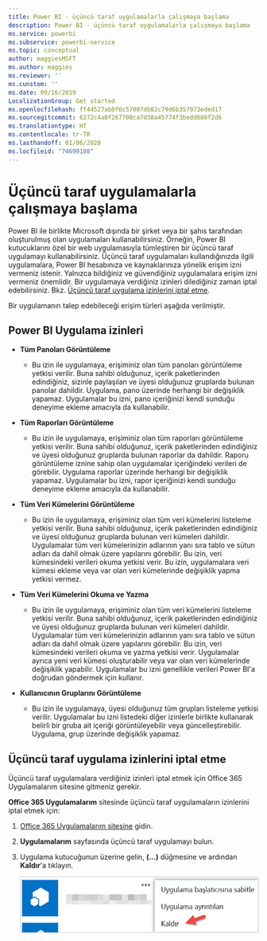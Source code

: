 ```yaml
---
title: Power BI - üçüncü taraf uygulamalarla çalışmaya başlama
description: Power BI - üçüncü taraf uygulamalarla çalışmaya başlama
ms.service: powerbi
ms.subservice: powerbi-service
ms.topic: conceptual
author: maggiesMSFT
ms.author: maggies
ms.reviewer: ''
ms.cunstom: ''
ms.date: 09/16/2019
LocalizationGroup: Get started
ms.openlocfilehash: ff44527ab0f6c57007db82c79d6b357973eded17
ms.sourcegitcommit: 6272c4a0f267708ca7d38a45774f3bedd680f2d6
ms.translationtype: HT
ms.contentlocale: tr-TR
ms.lasthandoff: 01/06/2020
ms.locfileid: "74699188"
---
```

# <a name="get-started-with-third-party-apps"></a>Üçüncü taraf uygulamalarla çalışmaya başlama

Power BI ile birlikte Microsoft dışında bir şirket veya bir şahıs tarafından oluşturulmuş olan uygulamaları kullanabilirsiniz. Örneğin, Power BI kutucuklarını özel bir web uygulamasıyla tümleştiren bir üçüncü taraf uygulamayı kullanabilirsiniz. Üçüncü taraf uygulamaları kullandığınızda ilgili uygulamalara, Power BI hesabınıza ve kaynaklarınıza yönelik erişim izni vermeniz istenir. Yalnızca bildiğiniz ve güvendiğiniz uygulamalara erişim izni vermeniz önemlidir. Bir uygulamaya verdiğiniz izinleri dilediğiniz zaman iptal edebilirsiniz. Bkz. [Üçüncü taraf uygulama izinlerini iptal etme](#revoke).

Bir uygulamanın talep edebileceği erişim türleri aşağıda verilmiştir.

## <a name="power-bi-app-permissions"></a>Power BI Uygulama izinleri

* **Tüm Panoları Görüntüleme**
  
  * Bu izin ile uygulamaya, erişiminiz olan tüm panoları görüntüleme yetkisi verilir. Buna sahibi olduğunuz, içerik paketlerinden edindiğiniz, sizinle paylaşılan ve üyesi olduğunuz gruplarda bulunan panolar dahildir. Uygulama, pano üzerinde herhangi bir değişiklik yapamaz. Uygulamalar bu izni, pano içeriğinizi kendi sunduğu deneyime ekleme amacıyla da kullanabilir.

* **Tüm Raporları Görüntüleme**
  
  * Bu izin ile uygulamaya, erişiminiz olan tüm raporları görüntüleme yetkisi verilir. Buna sahibi olduğunuz, içerik paketlerinden edindiğiniz ve üyesi olduğunuz gruplarda bulunan raporlar da dahildir. Raporu görüntüleme iznine sahip olan uygulamalar içeriğindeki verileri de görebilir. Uygulama raporlar üzerinde herhangi bir değişiklik yapamaz. Uygulamalar bu izni, rapor içeriğinizi kendi sunduğu deneyime ekleme amacıyla da kullanabilir.

* **Tüm Veri Kümelerini Görüntüleme**
  
  * Bu izin ile uygulamaya, erişiminiz olan tüm veri kümelerini listeleme yetkisi verilir. Buna sahibi olduğunuz, içerik paketlerinden edindiğiniz ve üyesi olduğunuz gruplarda bulunan veri kümeleri dahildir. Uygulamalar tüm veri kümelerinizin adlarının yanı sıra tablo ve sütun adları da dahil olmak üzere yapılarını görebilir. Bu izin, veri kümesindeki verileri okuma yetkisi verir. Bu izin, uygulamalara veri kümesi ekleme veya var olan veri kümelerinde değişiklik yapma yetkisi vermez.
* **Tüm Veri Kümelerini Okuma ve Yazma**
  
  * Bu izin ile uygulamaya, erişiminiz olan tüm veri kümelerini listeleme yetkisi verilir. Buna sahibi olduğunuz, içerik paketlerinden edindiğiniz ve üyesi olduğunuz gruplarda bulunan veri kümeleri dahildir. Uygulamalar tüm veri kümelerinizin adlarının yanı sıra tablo ve sütun adları da dahil olmak üzere yapılarını görebilir. Bu izin, veri kümesindeki verileri okuma ve yazma yetkisi verir. Uygulamalar ayrıca yeni veri kümesi oluşturabilir veya var olan veri kümelerinde değişiklik yapabilir. Uygulamalar bu izni genellikle verileri Power BI'a doğrudan göndermek için kullanır.

* **Kullanıcının Gruplarını Görüntüleme**
  
  * Bu izin ile uygulamaya, üyesi olduğunuz tüm grupları listeleme yetkisi verilir. Uygulamalar bu izni listedeki diğer izinlerle birlikte kullanarak belirli bir gruba ait içeriği görüntüleyebilir veya güncelleştirebilir. Uygulama, grup üzerinde değişiklik yapamaz.

<a name="revoke"/>

## <a name="revoke-third-party-app-permissions"></a>Üçüncü taraf uygulama izinlerini iptal etme

Üçüncü taraf uygulamalara verdiğiniz izinleri iptal etmek için Office 365 Uygulamalarım sitesine gitmeniz gerekir.

**Office 365 Uygulamalarım** sitesinde üçüncü taraf uygulamaların izinlerini iptal etmek için:

1. [Office 365 Uygulamalarım sitesine](https://portal.office.com/myapps) gidin.

2. **Uygulamalarım** sayfasında üçüncü taraf uygulamayı bulun.

3. Uygulama kutucuğunun üzerine gelin, **(...)** düğmesine ve ardından **Kaldır**'a tıklayın.

   ![Kaldır](media/service-power-bi-get-started-third-party-apps/remove.png)
